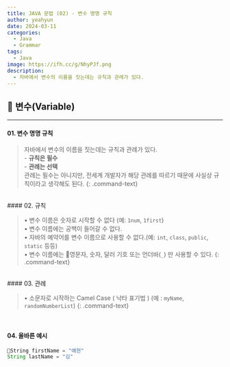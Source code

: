 ```yaml
---
title: JAVA 문법 (02) - 변수 명명 규칙
author: yeahyun
date: 2024-03-11
categories:
  - Java
  - Grammar
tags:
  - Java
image: https://ifh.cc/g/NhyPJf.png
description:
  - 자바에서 변수의 이름을 짓는데는 규칙과 관례가 있다.
---
```

## 🔎 변수(Variable)
---
#### 01. 변수 명명 규칙

>자바에서 변수의 이름을 짓는데는 규칙과 관례가 있다.  
	- **규칙은 필수**  
	- **관례는 선택**  
>관례는 필수는 아니지만, 전세계 개발자가 해당 관례를 따르기 때문에 사실상 규칙이라고 생각해도 된다.
{: .command-text}

<br>
#### 02. 규칙

>• 변수 이름은 숫자로 시작할 수 없다 (예: `1num`, `1first`)  
>• 변수 이름에는 공백이 들어갈 수 없다.  
>• 자바의 예약어를 변수 이름으로 사용할 수 없다.(예: `int`, `class`, `public`, `static` 등등)  
>• 변수 이름에는 영문자, 숫자, 달러 기호 또는 언더바(`_`) 만 사용할 수 있다.
{: .command-text}

<br>
#### 03. 관례

>• 소문자로 시작하는 Camel Case ( 낙타 표기법 ) (예 : `myName`, `randomNumberList`)
{: .command-text}


<br>

#### 04. 올바른 예시
```java
String firstName = "예현"
String lastName = "김"
```
